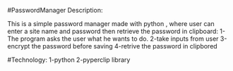 #PasswordManager Description:

This is a simple password manager made with python , where user can enter  a site name and password then retrieve the password in clipboard:
1-The program asks the user what he wants to do.
2-take inputs from user 
3-encrypt the password before saving 
4-retrive the password in clipbored 

#Technology: 
1-python
2-pyperclip library 


